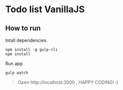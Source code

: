 # Todo list VanillaJS

## How to run

Intall dependencies.
  ```console
  npm install -g gulp-cli
  npm install
  ```
Run app
  ```console
  gulp watch
  ```

> Open http://localhost:3000 , HAPPY CODING! :)
